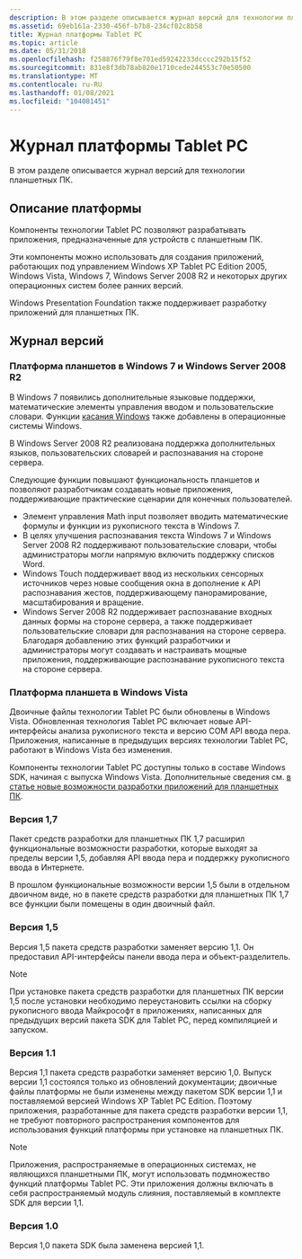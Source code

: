 ```yaml
---
description: В этом разделе описывается журнал версий для технологии планшетных ПК.
ms.assetid: 69eb161a-2330-456f-b7b8-234cf02c8b58
title: Журнал платформы Tablet PC
ms.topic: article
ms.date: 05/31/2018
ms.openlocfilehash: f258876f79f8e701ed59242233dcccc292b15f52
ms.sourcegitcommit: 831e8f3db78ab820e1710cede244553c70e50500
ms.translationtype: MT
ms.contentlocale: ru-RU
ms.lasthandoff: 01/08/2021
ms.locfileid: "104081451"
---
```

# <a name="tablet-pc-platform-history"></a>Журнал платформы Tablet PC

В этом разделе описывается журнал версий для технологии планшетных ПК.

## <a name="platform-description"></a>Описание платформы

Компоненты технологии Tablet PC позволяют разрабатывать приложения, предназначенные для устройств с планшетным ПК.

Эти компоненты можно использовать для создания приложений, работающих под управлением Windows XP Tablet PC Edition 2005, Windows Vista, Windows 7, Windows Server 2008 R2 и некоторых других операционных систем более ранних версий.

Windows Presentation Foundation также поддерживает разработку приложений для планшетных ПК.

## <a name="version-history"></a>Журнал версий

### <a name="tablet-platform-in-windows-7-and-windows-server-2008-r2"></a>Платформа планшетов в Windows 7 и Windows Server 2008 R2

В Windows 7 появились дополнительные языковые поддержки, математические элементы управления вводом и пользовательские словари. Функции [касания Windows](../wintouch/windows-touch-portal.md) также добавлены в операционные системы Windows.

В Windows Server 2008 R2 реализована поддержка дополнительных языков, пользовательских словарей и распознавания на стороне сервера.

Следующие функции повышают функциональность планшетов и позволяют разработчикам создавать новые приложения, поддерживающие практические сценарии для конечных пользователей.

-   Элемент управления Math input позволяет вводить математические формулы и функции из рукописного текста в Windows 7.
-   В целях улучшения распознавания текста Windows 7 и Windows Server 2008 R2 поддерживают пользовательские словари, чтобы администраторы могли напрямую включить поддержку списков Word.
-   Windows Touch поддерживает ввод из нескольких сенсорных источников через новые сообщения окна в дополнение к API распознавания жестов, поддерживающему панорамирование, масштабирования и вращение.
-   Windows Server 2008 R2 поддерживает распознавание входных данных формы на стороне сервера, а также поддерживает пользовательские словари для распознавания на стороне сервера. Благодаря добавлению этих функций разработчики и администраторы могут создавать и настраивать мощные приложения, поддерживающие распознавание рукописного текста на стороне сервера.

### <a name="tablet-platform-in-windows-vista"></a>Платформа планшета в Windows Vista

Двоичные файлы технологии Tablet PC были обновлены в Windows Vista. Обновленная технология Tablet PC включает новые API-интерфейсы анализа рукописного текста и версию COM API ввода пера. Приложения, написанные в предыдущих версиях технологии Tablet PC, работают в Windows Vista без изменения.

Компоненты технологии Tablet PC доступны только в составе Windows SDK, начиная с выпуска Windows Vista. Дополнительные сведения см. [в статье новые возможности разработки приложений для планшетных ПК](what-s-new-in-tablet-pc-development.md).

### <a name="version-17"></a>Версия 1,7

Пакет средств разработки для планшетных ПК 1,7 расширил функциональные возможности разработки, которые выходят за пределы версии 1,5, добавляя API ввода пера и поддержку рукописного ввода в Интернете.

В прошлом функциональные возможности версии 1,5 были в отдельном двоичном виде, но в пакете средств разработки для планшетных ПК 1,7 все функции были помещены в один двоичный файл.

### <a name="version-15"></a>Версия 1,5

Версия 1,5 пакета средств разработки заменяет версию 1,1. Он предоставил API-интерфейсы панели ввода пера и объект-разделитель.

> [!Note]  
> При установке пакета средств разработки для планшетных ПК версии 1,5 после установки необходимо переустановить ссылки на сборку рукописного ввода Майкрософт в приложениях, написанных для предыдущих версий пакета SDK для Tablet PC, перед компиляцией и запуском.

 

### <a name="version-11"></a>Версия 1.1

Версия 1,1 пакета средств разработки заменяет версию 1,0. Выпуск версии 1,1 состоялся только из обновлений документации; двоичные файлы платформы не были изменены между пакетом SDK версии 1,1 и поставляемой версией Windows XP Tablet PC Edition. Поэтому приложения, разработанные для пакета средств разработки версии 1,1, не требуют повторного распространения компонентов для использования функций платформы при установке на планшетных ПК.

> [!Note]  
> Приложения, распространяемые в операционных системах, не являющихся планшетными ПК, могут использовать подмножество функций платформы Tablet PC. Эти приложения должны включать в себя распространяемый модуль слияния, поставляемый в комплекте SDK для версии 1,1.

 

### <a name="version-10"></a>Версия 1.0

Версия 1,0 пакета SDK была заменена версией 1,1.

 

 

